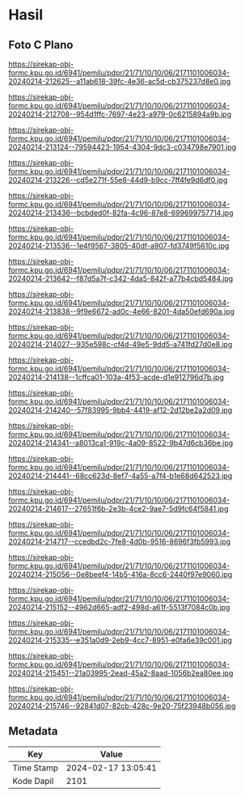 # Hasil

## Foto C Plano

https://sirekap-obj-formc.kpu.go.id/6941/pemilu/pdpr/21/71/10/10/06/2171101006034-20240214-212625--a11ab618-39fc-4e36-ac5d-cb375237d8e0.jpg

https://sirekap-obj-formc.kpu.go.id/6941/pemilu/pdpr/21/71/10/10/06/2171101006034-20240214-212708--954d1ffc-7697-4e23-a979-0c6215894a9b.jpg

https://sirekap-obj-formc.kpu.go.id/6941/pemilu/pdpr/21/71/10/10/06/2171101006034-20240214-213124--79594423-1954-4304-9dc3-c034798e7901.jpg

https://sirekap-obj-formc.kpu.go.id/6941/pemilu/pdpr/21/71/10/10/06/2171101006034-20240214-213226--cd5e271f-55e8-44d9-b9cc-7ff4fe9d6df0.jpg

https://sirekap-obj-formc.kpu.go.id/6941/pemilu/pdpr/21/71/10/10/06/2171101006034-20240214-213436--bcbded0f-82fa-4c96-87e8-699699757714.jpg

https://sirekap-obj-formc.kpu.go.id/6941/pemilu/pdpr/21/71/10/10/06/2171101006034-20240214-213536--1e4f9567-3805-40df-a907-fd3749f5610c.jpg

https://sirekap-obj-formc.kpu.go.id/6941/pemilu/pdpr/21/71/10/10/06/2171101006034-20240214-213642--f87d5a7f-c342-4da5-842f-a77b4cbd5484.jpg

https://sirekap-obj-formc.kpu.go.id/6941/pemilu/pdpr/21/71/10/10/06/2171101006034-20240214-213838--9f9e6672-ad0c-4e66-8201-4da50efd690a.jpg

https://sirekap-obj-formc.kpu.go.id/6941/pemilu/pdpr/21/71/10/10/06/2171101006034-20240214-214027--935e598c-cf4d-49e5-9dd5-a741fd27d0e8.jpg

https://sirekap-obj-formc.kpu.go.id/6941/pemilu/pdpr/21/71/10/10/06/2171101006034-20240214-214138--1cffca01-103a-4f53-acde-d1e912796d7b.jpg

https://sirekap-obj-formc.kpu.go.id/6941/pemilu/pdpr/21/71/10/10/06/2171101006034-20240214-214240--57f83995-9bb4-4419-af12-2d12be2a2d09.jpg

https://sirekap-obj-formc.kpu.go.id/6941/pemilu/pdpr/21/71/10/10/06/2171101006034-20240214-214341--a8013ca1-919c-4a09-8522-9b47d6cb36be.jpg

https://sirekap-obj-formc.kpu.go.id/6941/pemilu/pdpr/21/71/10/10/06/2171101006034-20240214-214441--68cc623d-8ef7-4a55-a7f4-b1e68d642523.jpg

https://sirekap-obj-formc.kpu.go.id/6941/pemilu/pdpr/21/71/10/10/06/2171101006034-20240214-214617--27651f6b-2e3b-4ce2-9ae7-5d9fc64f5841.jpg

https://sirekap-obj-formc.kpu.go.id/6941/pemilu/pdpr/21/71/10/10/06/2171101006034-20240214-214717--ccedbd2c-7fe8-4d0b-9516-8696f3fb5993.jpg

https://sirekap-obj-formc.kpu.go.id/6941/pemilu/pdpr/21/71/10/10/06/2171101006034-20240214-215056--0e8beef4-14b5-416a-8cc6-2440f97e9060.jpg

https://sirekap-obj-formc.kpu.go.id/6941/pemilu/pdpr/21/71/10/10/06/2171101006034-20240214-215152--4962d665-adf2-498d-a61f-5513f7084c0b.jpg

https://sirekap-obj-formc.kpu.go.id/6941/pemilu/pdpr/21/71/10/10/06/2171101006034-20240214-215335--e351a0d9-2eb9-4cc7-8951-e0fa6e39c001.jpg

https://sirekap-obj-formc.kpu.go.id/6941/pemilu/pdpr/21/71/10/10/06/2171101006034-20240214-215451--21a03995-2ead-45a2-8aad-1056b2ea80ee.jpg

https://sirekap-obj-formc.kpu.go.id/6941/pemilu/pdpr/21/71/10/10/06/2171101006034-20240214-215746--92841d07-82cb-428c-9e20-75f23948b056.jpg


## Metadata

| Key        | Value               |
| ---------- | ------------------- |
| Time Stamp | 2024-02-17 13:05:41 |
| Kode Dapil | 2101                |



